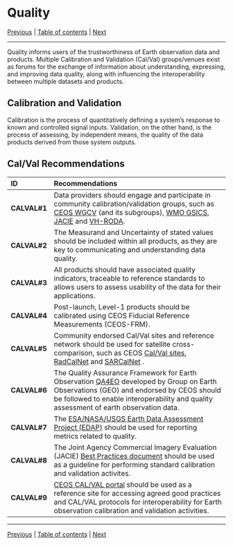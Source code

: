 # Quality

[Previous](Interface.md) | [Table of contents](README.md) | [Next](Policy.md)
***

Quality informs users of the trustworthiness of Earth observation data and products. Multiple Calibration and Validation (Cal/Val) groups/venues exist as forums for the exchange of information about understanding, expressing, and improving data quality, along with influencing the interoperability between multiple datasets and products.

## Calibration and Validation

Calibration is the process of quantitatively defining a system’s response to known and controlled signal inputs. Validation, on the other hand, is the process of assessing, by independent means, the quality of the data products derived from those system outputs.

## Cal/Val Recommendations

| **ID** | **Recommendations** |
| :---- | :---- |
| **CALVAL\#1** | Data providers should engage and participate in community calibration/validation groups, such as [CEOS WGCV](https://ceos.org/ourwork/workinggroups/wgcv/) (and its subgroups), [WMO GSICS](https://gsics.wmo.int/site/global-space-based-inter-calibration-system-gsics), [JACIE](https://www.usgs.gov/calval/jacie) and [VH-RODA](https://earth.esa.int/eogateway/events/vh-roda).  |
| **CALVAL\#2** | The Measurand and Uncertainty of stated values should be included within all products, as they are key to communicating and understanding data quality. |
| **CALVAL\#3** | All products should have associated quality indicators, traceable to reference standards to allows users to assess usability of the data for their applications. |
| **CALVAL\#4** | Post-launch, Level-1 products should be calibrated using CEOS Fiducial Reference Measurements (CEOS-FRM). |
| **CALVAL\#5** |  Community endorsed Cal/Val sites and reference network should be used for satellite cross-comparison, such as CEOS [Cal/Val sites](https://calvalportal.ceos.org/web/guest/calvalsites), [RadCalNet](https://www.radcalnet.org) and [SARCalNet](https://www.sarcalnet.org/) . |
| **CALVAL\#6** | The Quality Assurance Framework for Earth Observation [QA4EO](https://qa4eo.org/) developed by Group on Earth Observations (GEO) and endorsed by CEOS should be followed to enable interoperability and quality assessment of earth observation data. |
| **CALVAL\#7** | The [ESA/NASA/USGS Earth Data Assessment Project (EDAP)](https://earth.esa.int/eogateway/activities/edap) should be used for reporting metrics related to quality. |
| **CALVAL\#8** | The Joint Agency Commercial Imagery Evaluation (JACIE) [Best Practices document](https://www.usgs.gov/publications/joint-agency-commercial-imagery-evaluation-jacie-best-practices-remote-sensing-system) should be used as a guideline for performing standard calibration and validation activites. |
| **CALVAL\#9** |[CEOS CAL/VAL portal](https://calvalportal.ceos.org/) should be used as a reference site for accessing agreed good practices and CAL/VAL protocols for interoperability for Earth observation calibration and validation activities. |

***
[Previous](Interface.md) | [Table of contents](README.md) | [Next](Policy.md)
